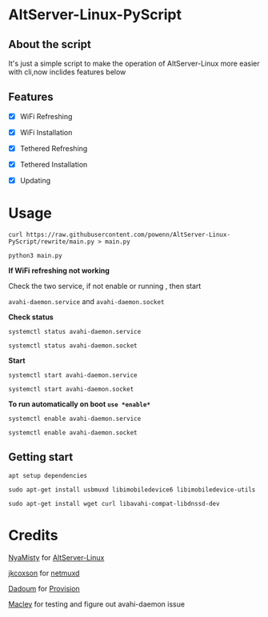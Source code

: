 # AltServer-Linux-PyScript

## About the script 

It's just a simple script to make the operation of AltServer-Linux more easier with cli,now inclides features below

## Features

- [x] WiFi Refreshing
- [x] WiFi Installation
- [x] Tethered Refreshing
- [x] Tethered Installation
- [x] Updating


# Usage

`curl https://raw.githubusercontent.com/powenn/AltServer-Linux-PyScript/rewrite/main.py > main.py`

`python3 main.py`

**If WiFi refreshing not working**

Check the two service, if not enable or running , then start

`avahi-daemon.service` and `avahi-daemon.socket`

**Check status**

`systemctl status avahi-daemon.service`

`systemctl status avahi-daemon.socket`

**Start**

`systemctl start avahi-daemon.service`

`systemctl start avahi-daemon.socket`

**To run automatically on boot `use *enable*`**

`systemctl enable avahi-daemon.service`

`systemctl enable avahi-daemon.socket`

## Getting start

`apt setup dependencies`
```
sudo apt-get install usbmuxd libimobiledevice6 libimobiledevice-utils
```
```
sudo apt-get install wget curl libavahi-compat-libdnssd-dev
```

# Credits

[NyaMisty](https://github.com/NyaMisty) for [AltServer-Linux](https://github.com/NyaMisty/AltServer-Linux)

[jkcoxson](https://github.com/jkcoxson) for [netmuxd](https://github.com/jkcoxson/netmuxd)

[Dadoum](https://github.com/Dadoum) for [Provision](https://github.com/Dadoum/Provision)

[Macley](https://github.com/Macleykun) for testing and figure out avahi-daemon issue

